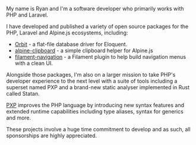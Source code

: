 My name is Ryan and I'm a software developer who primarily works with PHP and Laravel.

I have developed and published a variety of open source packages for the PHP, Laravel and Alpine.js ecosystems, including:
* [Orbit](https://github.com/ryangjchandler/orbit) - a flat-file database driver for Eloquent.
* [alpine-clipboard](https://github.com/ryangjchandler/alpine-clipboard) - a simple clipboard helper for Alpine.js
* [filament-navigation](https://github.com/ryangjchandler/filament-navigation) - a Filament plugin to help build navigation menus with a clean UI.

Alongside those packages, I'm also on a larger mission to take PHP's developer experience to the next level with a suite of tools including a superset named PXP and a brand-new static analyser implemented in Rust called Statan.

[PXP](https://github.com/pxp-lang/pxp) improves the PHP language by introducing new syntax features and extended runtime capabilities including type aliases, syntax for generics and more.

These projects involve a huge time commitment to develop and as such, all sponsorships are highly appreciated.
